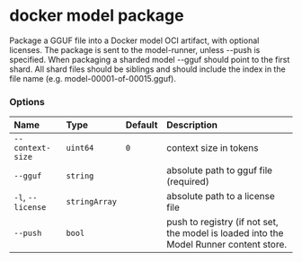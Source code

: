 # docker model package

<!---MARKER_GEN_START-->
Package a GGUF file into a Docker model OCI artifact, with optional licenses. The package is sent to the model-runner, unless --push is specified.
When packaging a sharded model --gguf should point to the first shard. All shard files should be siblings and should include the index in the file name (e.g. model-00001-of-00015.gguf).

### Options

| Name              | Type          | Default | Description                                                                            |
|:------------------|:--------------|:--------|:---------------------------------------------------------------------------------------|
| `--context-size`  | `uint64`      | `0`     | context size in tokens                                                                 |
| `--gguf`          | `string`      |         | absolute path to gguf file (required)                                                  |
| `-l`, `--license` | `stringArray` |         | absolute path to a license file                                                        |
| `--push`          | `bool`        |         | push to registry (if not set, the model is loaded into the Model Runner content store. |


<!---MARKER_GEN_END-->

